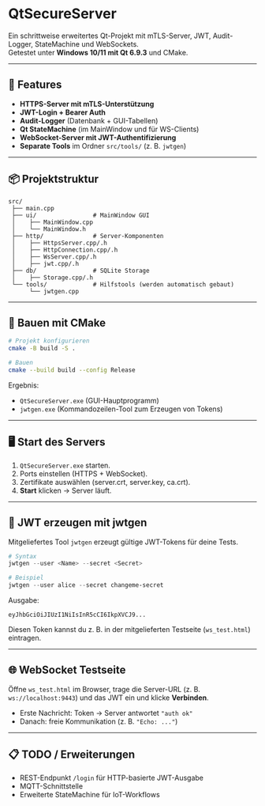 # QtSecureServer

Ein schrittweise erweitertes Qt-Projekt mit mTLS-Server, JWT, Audit-Logger, StateMachine und WebSockets.  
Getestet unter **Windows 10/11 mit Qt 6.9.3** und CMake.

---

## 🚀 Features

- **HTTPS-Server mit mTLS-Unterstützung**
- **JWT-Login + Bearer Auth**
- **Audit-Logger** (Datenbank + GUI-Tabellen)
- **Qt StateMachine** (im MainWindow und für WS-Clients)
- **WebSocket-Server mit JWT-Authentifizierung**
- **Separate Tools** im Ordner `src/tools/` (z. B. `jwtgen`)

---

## 📦 Projektstruktur

```
src/
 ├── main.cpp
 ├── ui/                # MainWindow GUI
 │    ├── MainWindow.cpp
 │    └── MainWindow.h
 ├── http/              # Server-Komponenten
 │    ├── HttpsServer.cpp/.h
 │    ├── HttpConnection.cpp/.h
 │    ├── WsServer.cpp/.h
 │    ├── jwt.cpp/.h
 ├── db/                # SQLite Storage
 │    ├── Storage.cpp/.h
 └── tools/             # Hilfstools (werden automatisch gebaut)
      └── jwtgen.cpp
```

---

## 🔨 Bauen mit CMake

```bash
# Projekt konfigurieren
cmake -B build -S .

# Bauen
cmake --build build --config Release
```

Ergebnis:
- `QtSecureServer.exe` (GUI-Hauptprogramm)
- `jwtgen.exe` (Kommandozeilen-Tool zum Erzeugen von Tokens)

---

## 🖥️ Start des Servers

1. `QtSecureServer.exe` starten.  
2. Ports einstellen (HTTPS + WebSocket).  
3. Zertifikate auswählen (server.crt, server.key, ca.crt).  
4. **Start** klicken → Server läuft.  

---

## 🔑 JWT erzeugen mit jwtgen

Mitgeliefertes Tool `jwtgen` erzeugt gültige JWT-Tokens für deine Tests.

```powershell
# Syntax
jwtgen --user <Name> --secret <Secret>

# Beispiel
jwtgen --user alice --secret changeme-secret
```

Ausgabe:
```
eyJhbGciOiJIUzI1NiIsInR5cCI6IkpXVCJ9...
```

Diesen Token kannst du z. B. in der mitgelieferten Testseite (`ws_test.html`) eintragen.

---

## 🌐 WebSocket Testseite

Öffne `ws_test.html` im Browser, trage die Server-URL (z. B. `ws://localhost:9443`) und das JWT ein und klicke **Verbinden**.

- Erste Nachricht: Token → Server antwortet `"auth ok"`
- Danach: freie Kommunikation (z. B. `"Echo: ..."`)

---

## 📋 TODO / Erweiterungen

- REST-Endpunkt `/login` für HTTP-basierte JWT-Ausgabe
- MQTT-Schnittstelle
- Erweiterte StateMachine für IoT-Workflows
